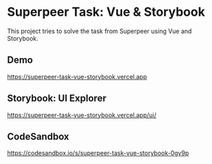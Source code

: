 # Superpeer Task: Vue & Storybook

This project tries to solve the task from Superpeer using Vue and Storybook.

## Demo

https://superpeer-task-vue-storybook.vercel.app

## Storybook: UI Explorer

https://superpeer-task-vue-storybook.vercel.app/ui/

## CodeSandbox

https://codesandbox.io/s/superpeer-task-vue-storybook-0gv9p
